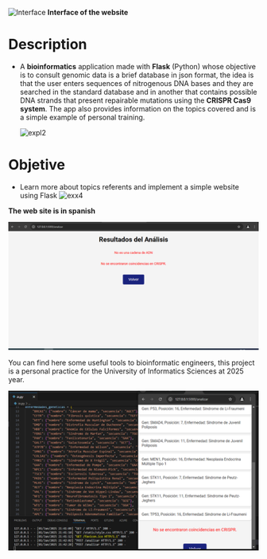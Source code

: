 
![Interface](https://github.com/user-attachments/assets/25bf5176-5dc4-414f-99a1-db5262d2edc6)
**Interface of the website**

# Description 
- A **bioinformatics** application made with **Flask** (Python) whose objective is to consult genomic data is a brief database in json format, the idea is that the user enters sequences of nitrogenous DNA bases and they are searched in the standard database and in another that contains possible DNA strands that present repairable mutations using the **CRISPR Cas9 system**. The app also provides information on the topics covered and is a simple example of personal training.

  ![expl2](https://github.com/user-attachments/assets/4357c226-a5f1-48d1-a7e1-c16543c13b6a)

# Objetive
- Learn more about topics referents and implement a simple website using Flask
![exx4](https://github.com/user-attachments/assets/f4b9301d-049a-4403-ae69-7c1100d5c0ae)

**The web site is in spanish**

![Validate a sequence of DNA](CRISPR_System/examples/validar.png)

You can find here some useful tools to bioinformatic engineers, this project is a personal practice for the University of Informatics Sciences at 2025 year.

![Example of waht you can find](CRISPR_System/examples/ejemplo.png)

